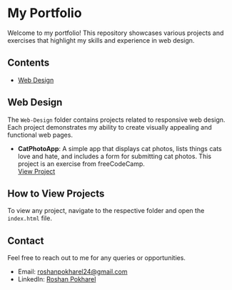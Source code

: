 # My Portfolio

Welcome to my portfolio! This repository showcases various projects and exercises that highlight my skills and experience in web design.

## Contents

- [Web Design](#web-design)

## Web Design

The `Web-Design` folder contains projects related to responsive web design. Each project demonstrates my ability to create visually appealing and functional web pages.

- **CatPhotoApp**: A simple app that displays cat photos, lists things cats love and hate, and includes a form for submitting cat photos. This project is an exercise from freeCodeCamp.  
  [View Project](Web-Design/Cat-Photo-App/index.html)  

## How to View Projects

To view any project, navigate to the respective folder and open the `index.html` file.

## Contact

Feel free to reach out to me for any queries or opportunities.

- Email: [roshanpokharel24@gmail.com](roshanpokharel24@gmail.com)
- LinkedIn: [Roshan Pokharel](https://www.linkedin.com/in/roshan-pokharel-674316308/)
